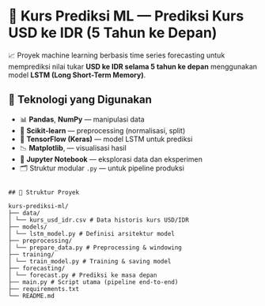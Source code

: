 # 💸 Kurs Prediksi ML — Prediksi Kurs USD ke IDR (5 Tahun ke Depan)

📈 Proyek machine learning berbasis time series forecasting untuk memprediksi nilai tukar **USD ke IDR selama 5 tahun ke depan** menggunakan model **LSTM (Long Short-Term Memory)**.

## 🧠 Teknologi yang Digunakan

- 📊 **Pandas**, **NumPy** — manipulasi data
- 🧼 **Scikit-learn** — preprocessing (normalisasi, split)
- 🧠 **TensorFlow (Keras)** — model LSTM untuk prediksi
- 📉 **Matplotlib**, — visualisasi hasil
- 🧪 **Jupyter Notebook** — eksplorasi data dan eksperimen
- 🗂️ Struktur modular `.py` — untuk pipeline produksi

```

## 📁 Struktur Proyek

kurs-prediksi-ml/
├── data/
│ └── kurs_usd_idr.csv # Data historis kurs USD/IDR
├── models/
│ └── lstm_model.py # Definisi arsitektur model
├── preprocessing/
│ └── prepare_data.py # Preprocessing & windowing
├── training/
│ └── train_model.py # Training & saving model
├── forecasting/
│ └── forecast.py # Prediksi ke masa depan
├── main.py # Script utama (pipeline end-to-end)
├── requirements.txt
└── README.md

```

